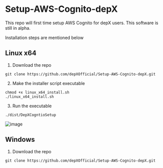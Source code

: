 # Setup-AWS-Cognito-depX
This repo will first time setup AWS Cognito for depX users. This software is still in alpha.

Installation steps are mentioned below

## Linux x64
1. Download the repo
  ```
  git clone https://github.com/depXOfficial/Setup-AWS-Cognito-depX.git
  ```
2. Make the installer script executable
  ```
  chmod +x linux_x64_install.sh
  ./linux_x64_install.sh
  ```
3. Run the executable
```
./dist/DepXCogntioSetup
```
![image](https://github.com/depXOfficial/Setup-AWS-Cognito-depX/assets/47640633/eb92e966-d363-499c-a21d-9b08e4faa15c)


## Windows
1. Download the repo
  ```
  git clone https://github.com/depXOfficial/Setup-AWS-Cognito-depX.git
  ```
